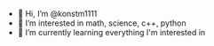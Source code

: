 - 👋 Hi, I’m @konstm1111
- 👀 I’m interested in math, science, c++, python
- 🌱 I’m currently learning everything I'm interested in

<!---
konstm1111/konstm1111 is a ✨ special ✨ repository because its `README.md` (this file) appears on your GitHub profile.
You can click the Preview link to take a look at your changes.
--->
